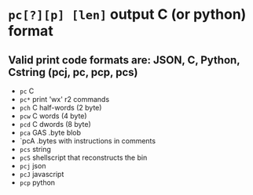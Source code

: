 <!-- TITLE: pc -->

#  **`pc[?][p] [len]`** output C (or python) format

## Valid print code formats are: JSON, C, Python, Cstring (pcj, pc, pcp, pcs) 
- `pc` C
- `pc*` print 'wx' r2 commands
- `pch` C half-words (2 byte)
- `pcw` C words (4 byte)
- `pcd` C dwords (8 byte)
- `pca` GAS .byte blob
- `pcA .bytes with instructions in comments
- `pcs` string
- `pcS` shellscript that reconstructs the bin
- `pcj` json
- `pcJ` javascript
- `pcp` python

<p hidden>pc pc* pch pcw pcd pca pcA pcs pcS pcj pcJ pcp</p>